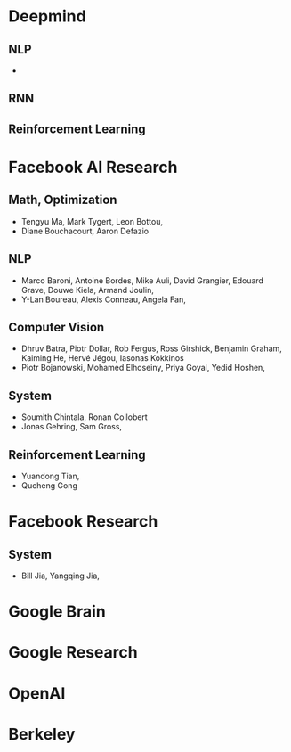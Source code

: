 # Deepmind

## NLP
- 
## RNN

## Reinforcement Learning

# Facebook AI Research

## Math, Optimization
- Tengyu Ma, Mark Tygert, Leon Bottou, 
- Diane Bouchacourt, Aaron Defazio
## NLP
- Marco Baroni, Antoine Bordes, Mike Auli, David Grangier, Edouard Grave, Douwe Kiela, Armand Joulin,
- Y-Lan Boureau, Alexis Conneau, Angela Fan, 
## Computer Vision
- Dhruv Batra, Piotr Dollar, Rob Fergus, Ross Girshick, Benjamin Graham, Kaiming He, Hervé Jégou, Iasonas Kokkinos
- Piotr Bojanowski, Mohamed Elhoseiny, Priya Goyal, Yedid Hoshen, 
## System
- Soumith Chintala, Ronan Collobert
- Jonas Gehring, Sam Gross,
## Reinforcement Learning
- Yuandong Tian,
- Qucheng Gong
# Facebook Research
## System
- Bill Jia, Yangqing Jia,
# Google Brain

# Google Research

# OpenAI

# Berkeley
